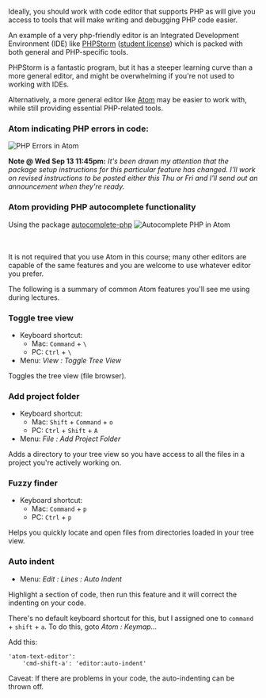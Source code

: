 Ideally, you should work with code editor that supports PHP as will give you access to tools that will make writing and debugging PHP code easier.

An example of a very php-friendly editor is an Integrated Development Environment (IDE) like [PHPStorm](https://www.jetbrains.com/phpstorm) ([student license](https://www.jetbrains.com/student)) which is packed with both general and PHP-specific tools.

PHPStorm is a fantastic program, but it has a steeper learning curve than a more general editor, and might be overwhelming if you're not used to working with IDEs.

Alternatively, a more general editor like [Atom](https://atom.io) may be easier to work with, while still providing essential PHP-related tools.


### Atom indicating PHP errors in code:
<img src='http://making-the-internet.s3.amazonaws.com/php-errors-in-atom@2x.png' style='max-width:597px;' alt='PHP Errors in Atom'>

__Note @ Wed Sep 13 11:45pm:__ *It's been drawn my attention that the package setup instructions for this particular feature has changed. I'll work on revised instructions to be posted either this Thu or Fri and I'll send out an announcement when they're ready.*


### Atom providing PHP autocomplete functionality
Using the package [autocomplete-php](https://atom.io/packages/autocomplete-php)
<img src='http://making-the-internet.s3.amazonaws.com/php-autocomplete-in-atom@2x.png' style='max-width:527px;' alt='Autocomplete PHP in Atom'>

<br><br>
It is not required that you use Atom in this course; many other editors are capable of the same features and you are welcome to use whatever editor you prefer.

The following is a summary of common Atom features you'll see me using during lectures.

### Toggle tree view
+ Keyboard shortcut:
    + Mac: `Command` + `\`   
    + PC: `Ctrl` + `\`
+ Menu: *View : Toggle Tree View*

Toggles the tree view (file browser).


### Add project folder
+ Keyboard shortcut:
    + Mac: `Shift` + `Command` + `o`
    + PC: `Ctrl` + `Shift` + `A`
+ Menu: *File : Add Project Folder*

Adds a directory to your tree view so you have access to all the files in a project you're actively working on.


### Fuzzy finder
+ Keyboard shortcut:
    + Mac: `Command` + `p`
    + PC: `Ctrl` + `p`

Helps you quickly locate and open files from directories loaded in your tree view.


### Auto indent
+ Menu: *Edit : Lines : Auto Indent*

Highlight a section of code, then run this feature and it will correct the indenting on your code.

There's no default keyboard shortcut for this, but I assigned one to `command` + `shift` + `a`. To do this,
goto *Atom : Keymap...*

Add this:
```
'atom-text-editor':
    'cmd-shift-a': 'editor:auto-indent'
```

Caveat: If there are problems in your code, the auto-indenting can be thrown off.
